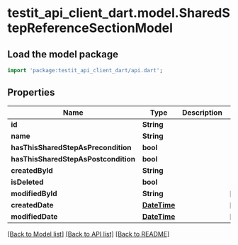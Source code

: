 # testit_api_client_dart.model.SharedStepReferenceSectionModel

## Load the model package
```dart
import 'package:testit_api_client_dart/api.dart';
```

## Properties
Name | Type | Description | Notes
------------ | ------------- | ------------- | -------------
**id** | **String** |  | 
**name** | **String** |  | 
**hasThisSharedStepAsPrecondition** | **bool** |  | 
**hasThisSharedStepAsPostcondition** | **bool** |  | 
**createdById** | **String** |  | 
**isDeleted** | **bool** |  | 
**modifiedById** | **String** |  | [optional] 
**createdDate** | [**DateTime**](DateTime.md) |  | [optional] 
**modifiedDate** | [**DateTime**](DateTime.md) |  | [optional] 

[[Back to Model list]](../README.md#documentation-for-models) [[Back to API list]](../README.md#documentation-for-api-endpoints) [[Back to README]](../README.md)


